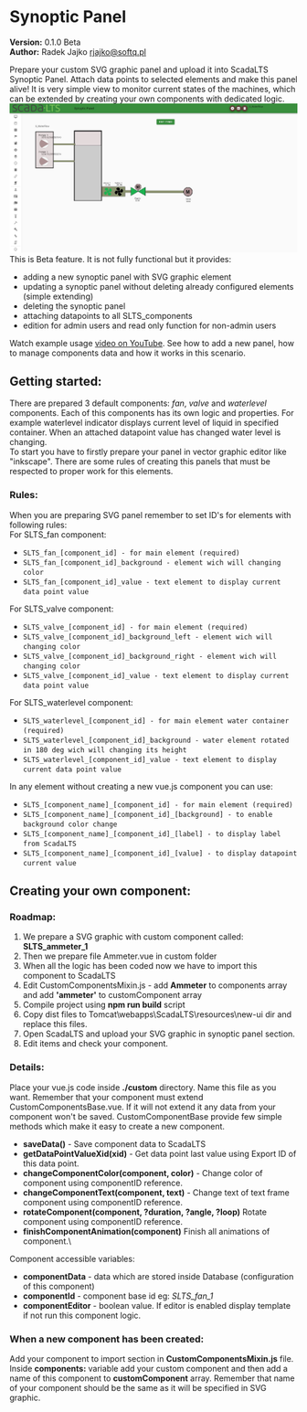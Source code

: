 # Synoptic Panel 
**Version:** 0.1.0 Beta \
**Author:** Radek Jajko [rjajko@softq.pl](mailto:rjajko@softq.pl)

Prepare your custom SVG graphic panel and upload it into ScadaLTS Synoptic Panel. Attach 
data points to selected elements and make this panel alive! It is very simple view to monitor
current states of the machines, which can be extended by creating your own components with dedicated logic.
![Example View](./SP-Beta.JPG)
This is Beta feature. It is not fully functional but it provides:
- adding a new synoptic panel with SVG graphic element
- updating a synoptic panel without deleting already configured elements (simple extending)
- deleting the synoptic panel
- attaching datapoints to all SLTS_components
- edition for admin users and read only function for non-admin users

Watch example usage [video on YouTube](https://www.youtube.com/watch?v=vZbv39PADU0). See how to add a new panel, 
how to manage components data and how it works in this scenario. 


## Getting started:
There are prepared 3 default components: _fan_, _valve_ and _waterlevel_ components. Each of this components
has its own logic and properties. For example waterlevel indicator displays current level of liquid in specified
container. When an attached datapoint value has changed water level is changing. \
To start you have to firstly prepare your panel in vector graphic editor like "inkscape". There are some
rules of creating this panels that must be respected to proper work for this elements.
### Rules:
 When you are preparing SVG panel remember to set ID's for elements with following rules:\
 For SLTS_fan component:
 * ``SLTS_fan_[component_id] - for main element (required)``
 * ``SLTS_fan_[component_id]_background - element wich will changing color``
 * ``SLTS_fan_[component_id]_value - text element to display current data point value``
 
 For SLTS_valve component:
 * ``SLTS_valve_[component_id] - for main element (required)``
 * ``SLTS_valve_[component_id]_background_left - element wich will changing color``
 * ``SLTS_valve_[component_id]_background_right - element wich will changing color``
 * ``SLTS_valve_[component_id]_value - text element to display current data point value``
  
  For SLTS_waterlevel component:
  * ``SLTS_waterlevel_[component_id] - for main element water container (required)``
  * ``SLTS_waterlevel_[component_id]_background - water element rotated in 180 deg wich will changing its height``
  * ``SLTS_waterlevel_[component_id]_value - text element to display current data point value``
  
 In any element without creating a new vue.js component you can use:
 * ``SLTS_[component_name]_[component_id] - for main element (required)``
 * ``SLTS_[component_name]_[component_id]_[background] - to enable background color change``
 * ``SLTS_[component_name]_[component_id]_[label] - to display label from ScadaLTS``
 * ``SLTS_[component_name]_[component_id]_[value] - to display datapoint current value``
 
 ## Creating your own component:
 
 ### Roadmap:
   1. We prepare a SVG graphic with custom component called: **SLTS_ammeter_1**
   2. Then we prepare file Ammeter.vue in custom folder
   3. When all the logic has been coded now we have to import this component to ScadaLTS
   4. Edit CustomComponentsMixin.js - add **Ammeter** to components array and add **'ammeter'** to customComponent array
   5. Compile project using **npm run build** script
   6. Copy dist files to Tomcat\webapps\ScadaLTS\resources\new-ui dir and replace this files.
   7. Open ScadaLTS and upload your SVG graphic in synoptic panel section.
   8. Edit items and check your component.
   
 ### Details:
 Place your vue.js code inside **./custom** directory. Name this file as you want. Remember that your component must
  extend CustomComponentsBase.vue. If it will not extend it any data from your component won't be saved.
  CustomComponentBase provide few simple methods which make it easy to create a new component.
  - **saveData()** - Save component data to ScadaLTS
  - **getDataPointValueXid(xid)** - Get data point last value using Export ID of this data point.
  - **changeComponentColor(component, color)** - Change color of component using componentID reference.
  - **changeComponentText(component, text)** - Change text of text frame component using componentID reference.
  - **rotateComponent(component, ?duration, ?angle, ?loop)**  Rotate component using componentID reference.
  - **finishComponentAnimation(component)** Finish all animations of component.\
  
  Component accessible variables:
  * **componentData** - data which are stored inside Database (configuration of this component)
  * **componentId** - component base id eg: _SLTS_fan_1_
  * **componentEditor** - boolean value. If editor is enabled display template if not run this component logic.
  
  ### When a new component has been created:
  Add your component to import section in __CustomComponentsMixin.js__ file.\
  Inside __components:__ variable add your custom component and then add a name of this component to __customComponent__ array. 
  Remember that name of your component should be the same as it will be specified in SVG graphic.
   